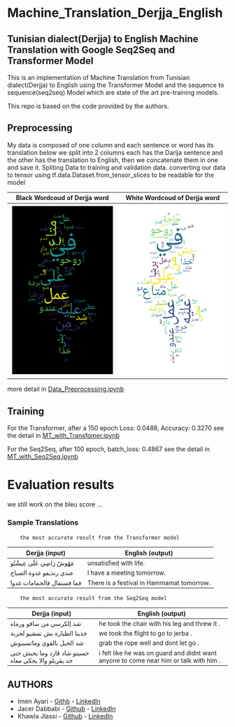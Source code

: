 # Machine_Translation_Derjja_English
## Tunisian dialect(Derjja) to English Machine Translation with Google Seq2Seq and Transformer Model

This is an implementation of Machine Translation from Tunisian dialect(Derjja) to English using the Transformer Model and the sequence to sequence(seq2seq) Model which are state of the art pre-training models.

This repo is based on the code provided by the authors.

## Preprocessing

My data is composed of one column and each sentence or word has its translation below we split into 2 columns each has the Darija sentence and the other has the translation to English, then we concatenate them in one and save it.
Spliting Data to training and validation data.
converting our data to tensor using tf.data.Dataset.from_tensor_slices to be readable for the model 

| Black Wordcoud of Derjja word     | White Wordcoud of Derjja word     |
|------------|-------------|
| ![Splashscreen](https://github.com/jlassi1/Machine_Translation_Derjja_English/blob/main/asset/black_tunis.png)      | ![Splashscreen](https://github.com/jlassi1/Machine_Translation_Derjja_English/blob/main/asset/white_tunis.png)      |

more detail in [Data_Preprocessing.ipynb](https://github.com/jlassi1/Machine_Translation_Derjja_English/blob/main/models/Data_Preprocessing.ipynb)

## Training

For the Transformer, after a 150 epoch Loss: 0.0488, Accuracy: 0.3270
see the detail in [MT_with_Transfomer.ipynb](https://github.com/jlassi1/Machine_Translation_Derjja_English/blob/main/models/MT_with_Transfomer.ipynb)


For the Seq2Seq, after 100 epoch, batch_loss: 0.4867
see the detail in [MT_with_Seq2Seq.ipynb](https://github.com/jlassi1/Machine_Translation_Derjja_English/blob/main/models/MT_with_Seq2Seq.ipynb)

# Evaluation results

we still work on the bleu score ...

### Sample Translations
        the most accurate result from the Transformer model


Derjja (input)| English (output)
--- | --- |
مَهُوشْ رَاضِي عَلَى عِيشْتُو | unsatisfied with life.
عندي رنديفو غدوة الصباح | I have a meeting tomorrow.
فما فستفال فالحمامات غدوا | There is a festival in Hammamat tomorrow.

        the most accurate result from the Seq2Seq model

Derjja (input)| English (output)
--- | --- |
 شد إلكرسي من ساقو ورماه | he took the chair with his leg and threw it .
 خذينا الطيارة بش نمشيو لجربة | we took the flight to go to jerba .
 شد الحبل بالقوي وماتسيبوش | grab the rope well and dont let go .
 حسيتو شاد ڨارد وما يحبش حتى حد يقربلو والا يحكي معاه | i felt like he was on guard and didnt want anyone to come near him or talk with him .

## AUTHORS
* Imen Ayari - [Githb](https://github.com/Immaannn2222)
             - [LinkedIn](https://www.linkedin.com/in/imen-ayari1-77312a1a2/)
* Jacer Dabbabi - [Github](https://github.com/jaycer95)
             - [LinkedIn](https://www.linkedin.com/in/jacer-dabbabi-a1519a1a1/)
* Khawla Jlassi - [Github](https://github.com/jlassi1)
             - [LinkedIn](https://www.linkedin.com/in/khawla-jlassi-11941019a/)

